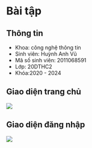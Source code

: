 

# Bài tập 



 
## Thông tin
* Khoa: công nghệ thông tin
* Sinh viên: Huỳnh Anh Vũ
* Mã số sinh viên: 2011068591
* Lớp: 20DTHC2
* Khóa:2020 - 2024

## Giao diện trang chủ
![](https://github.com/vuhuynh2002/2011068591_HUYNHANHVU/blob/master/Screenshot%202024-03-20%20122515.png)
## Giao diện đăng nhập
![](https://github.com/vuhuynh2002/2011068591_HUYNHANHVU/blob/master/Screenshot%202024-03-26%20144453.png)
